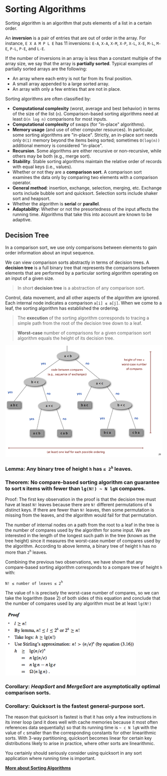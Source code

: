# Sorting Algorithms
Sorting algorithm is an algorithm that puts elements of a list in a certain order.

An __inversion__ is a pair of entries that are out of order in the array. For instance, `E X A M P L E` has 11 inversions: `E-A`, `X-A`, `X-M`, `X-P`, `X-L`, `X-E`, `M-L`, `M-E`, `P-L`, `P-E`, and `L-E`.

If the number of inversions in an array is less than a constant multiple of the array size, we say that the array is __partially sorted__. Typical examples of partially sorted arrays are the following:
* An array where each entry is not far from its final position.
* A small array appended to a large sorted array.
* An array with only a few entries that are not in place.

Sorting algorithms are often classified by:
* __Computational complexity__ (worst, average and best behavior) in terms of the size of the list (`n`). Comparison-based sorting algorithms need at least `Ω(n log n)` comparisons for most inputs.
* __Computational complexity__ of swaps (for "in-place" algorithms).
* __Memory usage__ (and use of other computer resources). In particular, some sorting algorithms are "in-place". Strictly, an in-place sort needs only `O(1)` memory beyond the items being sorted; sometimes `O(log(n))` additional memory is considered "in-place".
* __Recursion__. Some algorithms are either recursive or non-recursive, while others may be both (e.g., merge sort).
* __Stability__. Stable sorting algorithms maintain the relative order of records with equal keys (i.e., values).
* Whether or not they are a __comparison sort__. A comparison sort examines the data only by comparing two elements with a comparison operator.
* __General method__: insertion, exchange, selection, merging, etc. Exchange sorts include bubble sort and quicksort. Selection sorts include shaker sort and heapsort.
* Whether the algorithm is __serial__ or __parallel__.
* __Adaptability__: Whether or not the presortedness of the input affects the running time. Algorithms that take this into account are known to be adaptive.

## Decision Tree
In a comparison sort, we use only comparisons between elements to gain order information about an input sequence.

We can view comparison sorts abstractly in terms of decision trees. A __decision tree__ is a full binary tree that represents the comparisons between elements that are performed by a particular sorting algorithm operating on an input of a given size.

> In short __decision tree__ is a abstraction of any comparison sort.

Control, data movement, and all other aspects of the algorithm are ignored. Each internal node indicates a comparison `a[i] ≤ a[j]`. When we come to a leaf, the sorting algorithm has established the ordering.

> The __execution__ of the sorting algorithm corresponds to tracing a simple path from the root of the decision tree down to a leaf.

> __Worst-case__ number of comparisons for a given comparison sort algorithm equals the height of its decision tree.

![sorting-decision-tree](./images/sorting-decision-tree.png)

### Lemma: Any binary tree of height `h` has `≤ 2`<sup>`h`</sup> leaves.

### Theorem: No compare-based sorting algorithm can guarantee to sort `N` items with fewer than `lg(N!) ~ N lgN` compares.

Proof:
The first key observation in the proof is that the decision tree must have at least `N!` leaves because  there  are `N!` different permutations of `N` distinct keys. If there are fewer than `N!`  leaves,  then  some  permutation  is  missing  from  the  leaves,  and  the  algorithm would fail for that permutation.

The number of internal nodes on a path from the root to a leaf in the tree is the number of compares used by the algorithm for some input. We are interested in the length of the longest such path in the tree (known as the tree height) since it measures the worst-case number of compares used by the algorithm. According to above lemma, a binary tree of height `h` has no more than `2`<sup>`h`</sup> leaves.

Combining the previous two observations, we have shown that any compare-based sorting algorithm corresponds to a compare tree of height `h` with:

`N! ≤ number of leaves ≤ 2`<sup>`h`</sup>

The value of `h` is precisely the worst-case number of compares, so we can take the logarithm (base 2) of both sides of this equation and conclude that the number of compares used by any algorithm must be at least `lg(N!)`

![comparison-sort-theorem-proof](./images/comparison-sort-theorem.png)

### Corollary: _HeapSort_ and _MergeSort_ are asymptotically optimal comparison sorts.

### Corollary: Quicksort is the fastest general-purpose sort.

The reason  that  quicksort  is  fastest  is  that  it  has  only  a  few  instructions  in  its  inner loop (and it does well with  cache memories because it most often references data sequentially) so that its running time is `~ c N lgN` with the value of `c` smaller than the corresponding constants for other linearithmic sorts. With 3-way partitioning, quicksort  becomes  linear  for  certain  key  distributions  likely  to  arise  in  practice, where other sorts are linearithmic.

You certainly should seriously consider using quicksort in any sort application where running time is important. 

__[More about Sorting Algorithms](https://en.wikipedia.org/wiki/Sorting_algorithm)__